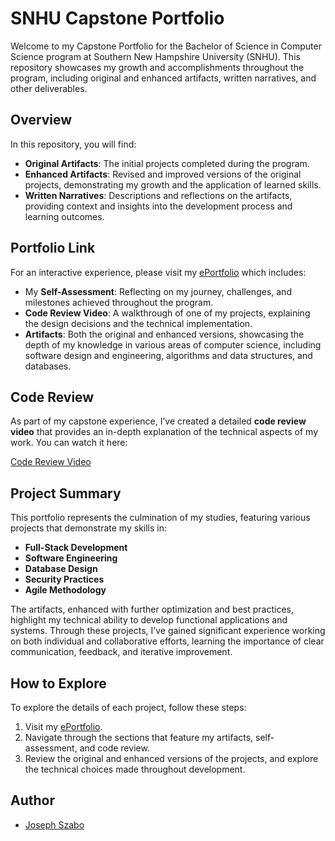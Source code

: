 # SNHU Capstone Portfolio

Welcome to my Capstone Portfolio for the Bachelor of Science in Computer Science program at Southern New Hampshire University (SNHU). This repository showcases my growth and accomplishments throughout the program, including original and enhanced artifacts, written narratives, and other deliverables.

## Overview

In this repository, you will find:
- **Original Artifacts**: The initial projects completed during the program.
- **Enhanced Artifacts**: Revised and improved versions of the original projects, demonstrating my growth and the application of learned skills.
- **Written Narratives**: Descriptions and reflections on the artifacts, providing context and insights into the development process and learning outcomes.

## Portfolio Link

For an interactive experience, please visit my [ePortfolio](https://josephszabo.github.io/) which includes:
- My **Self-Assessment**: Reflecting on my journey, challenges, and milestones achieved throughout the program.
- **Code Review Video**: A walkthrough of one of my projects, explaining the design decisions and the technical implementation.
- **Artifacts**: Both the original and enhanced versions, showcasing the depth of my knowledge in various areas of computer science, including software design and engineering, algorithms and data structures, and databases.

## Code Review

As part of my capstone experience, I’ve created a detailed **code review video** that provides an in-depth explanation of the technical aspects of my work. You can watch it here:

[Code Review Video](https://www.youtube.com/watch?v=JiIEc7fjxy4&t=2s)

## Project Summary

This portfolio represents the culmination of my studies, featuring various projects that demonstrate my skills in:
- **Full-Stack Development**
- **Software Engineering**
- **Database Design**
- **Security Practices**
- **Agile Methodology**

The artifacts, enhanced with further optimization and best practices, highlight my technical ability to develop functional applications and systems. Through these projects, I’ve gained significant experience working on both individual and collaborative efforts, learning the importance of clear communication, feedback, and iterative improvement.

## How to Explore

To explore the details of each project, follow these steps:
1. Visit my [ePortfolio](https://josephszabo.github.io/).
2. Navigate through the sections that feature my artifacts, self-assessment, and code review.
3. Review the original and enhanced versions of the projects, and explore the technical choices made throughout development.

## Author

- [Joseph Szabo](https://github.com/josephszabo)
